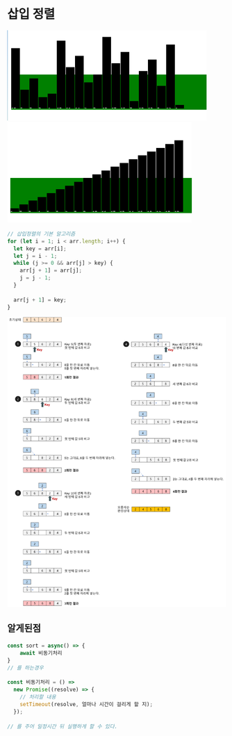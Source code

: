 # 삽입 정렬

<img src="./graph.PNG">
<img src="./insertionSort.PNG">

```javascript
// 삽입정렬의 기본 알고리즘
for (let i = 1; i < arr.length; i++) {
  let key = arr[i];
  let j = i - 1;
  while (j >= 0 && arr[j] > key) {
    arr[j + 1] = arr[j];
    j = j - 1;
  }

  arr[j + 1] = key;
}
```

<img src="./insertion-sort.png">

## 알게된점

```javascript
const sort = async() => {
    await 비동기처리
}
// 를 하는경우

const 비동기처리 = () =>
  new Promise((resolve) => {
    // 처리할 내용
    setTimeout(resolve, 얼마나 시간이 걸리게 할 지);
  });

// 를 주어 일정시간 뒤 실행하게 할 수 있다.


```
